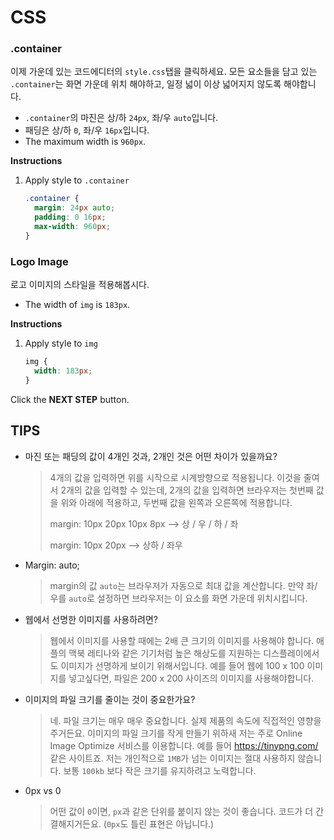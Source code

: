 # CSS

### .container
이제 가운데 있는 코드에디터의 `style.css`탭을 클릭하세요. 모든 요소들을 담고 있는 `.container`는 화면 가운데 위치 해야하고, 일정 넓이 이상 넓어지지 않도록 해야합니다.  
* `.container`의 마진은 상/하 `24px`, 좌/우 `auto`입니다.
* 패딩은 상/하 `0`, 좌/우 `16px`입니다.
* The maximum width is `960px`.

**Instructions**
1. Apply style to `.container`
    ```css
    .container {
      margin: 24px auto;
      padding: 0 16px;
      max-width: 960px;
    }
    ```



### Logo Image
로고 이미지의 스타일을 적용해봅시다.
- The width of `img` is `183px`.

**Instructions**
1. Apply style to `img`
    ```css
    img {
      width: 183px;
    }
    ```



Click the **NEXT STEP** button.



## TIPS
* 마진 또는 패딩의 값이 4개인 것과, 2개인 것은 어떤 차이가 있을까요? 

    > 4개의 값을 입력하면 위를 시작으로 시계방향으로 적용됩니다. 이것을 줄여서 2개의 값을 입력할 수 있는데, 2개의 값을 입력하면 브라우저는 첫번째 값을 위와 아래에 적용하고, 두번째 값을 왼쪽과 오른쪽에 적용합니다.
    >
    > margin: 10px 20px 10px 8px --> 상 / 우 / 하 / 좌
    >
    > margin: 10px 20px --> 상하 / 좌우

* Margin: auto;

    > margin의 값 `auto`는 브라우저가 자동으로 최대 값을 계산합니다. 만약 좌/우를 `auto`로 설정하면 브라우저는 이 요소를 화면 가운데 위치시킵니다.

* 웹에서 선명한 이미지를 사용하려면?

    > 웹에서 이미지를 사용할 때에는 2배 큰 크기의 이미지를 사용해야 합니다. 애플의 맥북 레티나와 같은 기기처럼 높은 해상도를 지원하는 디스플레이에서도 이미지가 선명하게 보이기 위해서입니다. 예를 들어 웹에 100 x 100 이미지를 넣고싶다면, 파일은 200 x 200 사이즈의 이미지를 사용해야합니다. 

* 이미지의 파일 크기를 줄이는 것이 중요한가요?

    > 네. 파일 크기는 매우 매우 중요합니다. 실제 제품의 속도에 직접적인 영향을 주거든요. 이미지의 파일 크기를 작게 만들기 위하새 저는 주로 Online Image Optimize 서비스를 이용합니다. 예를 들어 https://tinypng.com/ 같은 사이트죠. 저는 개인적으로 `1MB`가 넘는 이미지는 절대 사용하지 않습니다. 보통 `100kb` 보다 작은 크기를 유지하려고 노력합니다.  

* 0px vs 0 

    > 어떤 값이 `0`이면, `px`과 같은 단위를 붙이지 않는 것이 좋습니다. 코드가 더 간결해지거든요. (`0px`도 틀린 표현은 아닙니다.)